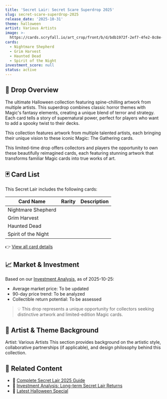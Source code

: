 ```yaml
---
title: 'Secret Lair: Secret Scare Superdrop 2025'
slug: secret-scare-superdrop-2025
release_date: '2025-10-31'
theme: halloween
artist: Various Artists
image: >-
  https://cards.scryfall.io/art_crop/front/b/d/bdb1972f-2ef7-4fe2-8c8e-ab07f48a3176.jpg?1593275085
cards:
  - Nightmare Shepherd
  - Grim Harvest
  - Haunted Dead
  - Spirit of the Night
investment_score: null
status: active
---
```


## 💠 Drop Overview
The ultimate Halloween collection featuring spine-chilling artwork from multiple artists. This superdrop combines classic horror themes with Magic's fantasy elements, creating a unique blend of terror and strategy. Each card tells a story of supernatural power, perfect for players who want to add a spooky twist to their decks.

This collection features artwork from multiple talented artists, each bringing their unique vision to these iconic Magic: The Gathering cards.

This limited-time drop offers collectors and players the opportunity to own these beautifully reimagined cards, each featuring stunning artwork that transforms familiar Magic cards into true works of art.

## 🃏 Card List
This Secret Lair includes the following cards:

| Card Name | Rarity | Description |
|-----------|---------|-------------|
| Nightmare Shepherd |  |  |
| Grim Harvest |  |  |
| Haunted Dead |  |  |
| Spirit of the Night |  |  |

👉 [View all card details](/cards?drop=secret-scare-superdrop-2025)

## 📈 Market & Investment
Based on our [Investment Analysis](/investment/secret-scare-superdrop-2025), as of 2025-10-25:
- Average market price: To be updated
- 90-day price trend: To be analyzed
- Collectible return potential: To be assessed

> 💡 This drop represents a unique opportunity for collectors seeking distinctive artwork and limited-edition Magic cards.

## 🎨 Artist & Theme Background
Artist: Various Artists
This section provides background on the artistic style, collaborative partnerships (if applicable), and design philosophy behind this collection.

## 🔗 Related Content
- 📰 [Complete Secret Lair 2025 Guide](/news/secret-lair-2025-complete-guide)
- 💼 [Investment Analysis: Long-term Secret Lair Returns](/investment)
- 🎃 [Latest Halloween Special](/drops/secret-scare-superdrop-2025)
